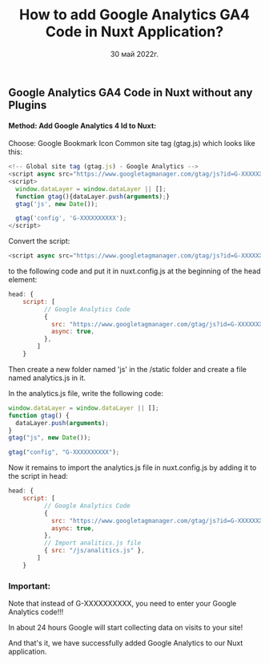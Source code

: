 ﻿---
title: How to add Google Analytics GA4 Code in Nuxt Application?
description: This article is about how to add Google Analytics in our Nuxt application. We will see about adding Google Analytics GA4 Code type X-XXXXXXXXX without any Plugins.
img: https://res.cloudinary.com/mayks/image/upload/v1653900934/blog-mayks/logo/google_analytics_logo_a7pdo3.webp
alt: Google analytic Console
lang: en-EN
categories:
  - programming
tags:
  - code
  - nuxt
  - analytics
date: 30 май 2022г.
status: publish
---
## Google Analytics GA4 Code in Nuxt without any Plugins

#### Method: Add Google Analytics 4 Id to Nuxt: 
Choose: Google Bookmark Icon Common site tag (gtag.js) which looks like this:

```javascript
<!-- Global site tag (gtag.js) - Google Analytics -->
<script async src="https://www.googletagmanager.com/gtag/js?id=G-XXXXXXXXXX"></script>
<script>
  window.dataLayer = window.dataLayer || [];
  function gtag(){dataLayer.push(arguments);}
  gtag('js', new Date());

  gtag('config', 'G-XXXXXXXXXX');
</script>
```

Convert the script:
```javascript
<script async src="https://www.googletagmanager.com/gtag/js?id=G-XXXXXXXXXX"></script>
```
to the following code and put it in nuxt.config.js at the beginning of the head element:
```javascript
head: {
    script: [
          // Google Analytics Code
          {
            src: "https://www.googletagmanager.com/gtag/js?id=G-XXXXXXXXXX",
            async: true,
          },
        ]
    }
```
Then create a new folder named 'js' in the /static folder and create a file named analytics.js in it.

In the analytics.js file, write the following code:

```javascript
window.dataLayer = window.dataLayer || [];
function gtag() {
  dataLayer.push(arguments);
}
gtag("js", new Date());

gtag("config", "G-XXXXXXXXXX");
```

Now it remains to import the analytics.js file in nuxt.config.js by adding it to the script in head:

```javascript
head: {
    script: [
          // Google Analytics Code
          {
            src: "https://www.googletagmanager.com/gtag/js?id=G-XXXXXXXXXX",
            async: true,
          },
          // Import analitics.js file
          { src: "/js/analitics.js" },
        ]
    }
```
### Important: 
Note that instead of G-XXXXXXXXXX, you need to enter your Google Analytics code!!!

In about 24 hours Google will start collecting data on visits to your site!

And that's it, we have successfully added Google Analytics to our Nuxt application.
